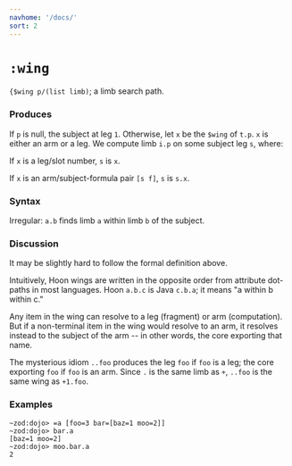 ```yaml
---
navhome: '/docs/'
sort: 2
---
```


# `:wing`

`{$wing p/(list limb)`; a limb search path.

### Produces

If `p` is null, the subject at leg `1`. Otherwise, let `x` be the `$wing` of
`t.p`. `x` is either an arm or a leg. We compute limb `i.p` on some subject leg
`s`, where:

If `x` is a leg/slot number, `s` is `x`.

If `x` is an arm/subject-formula pair `[s f]`, `s` is `s.x`.

### Syntax

Irregular: `a.b` finds limb `a` within limb `b` of the subject.

### Discussion

It may be slightly hard to follow the formal definition above.

Intuitively, Hoon wings are written in the opposite order from attribute
dot-paths in most languages. Hoon `a.b.c` is Java `c.b.a`; it means "a within b
within c."

Any item in the wing can resolve to a leg (fragment) or arm (computation). But
if a non-terminal item in the wing would resolve to an arm, it resolves instead
to the subject of the arm -- in other words, the core exporting that name.

The mysterious idiom `..foo` produces the leg `foo` if `foo` is a leg; the core
exporting `foo` if `foo` is an arm. Since `.` is the same limb as `+`, `..foo`
is the same wing as `+1.foo`.

### Examples

    ~zod:dojo> =a [foo=3 bar=[baz=1 moo=2]]
    ~zod:dojo> bar.a
    [baz=1 moo=2]
    ~zod:dojo> moo.bar.a
    2
